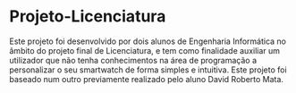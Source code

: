 # Projeto-Licenciatura
Este projeto foi desenvolvido por dois alunos de Engenharia Informática no âmbito do projeto final de Licenciatura, e tem como finalidade auxiliar um utilizador que não tenha conhecimentos na área de programação a personalizar o seu smartwatch de forma simples e intuitiva. Este projeto foi baseado num outro previamente realizado pelo aluno David Roberto Mata.
